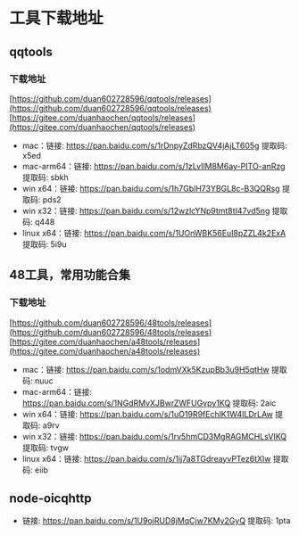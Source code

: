 # 工具下载地址

## qqtools

### 下载地址
[https://github.com/duan602728596/qqtools/releases](https://github.com/duan602728596/qqtools/releases)   
[https://gitee.com/duanhaochen/qqtools/releases](https://gitee.com/duanhaochen/qqtools/releases)
* mac：链接: https://pan.baidu.com/s/1rDnpyZdRbzQV4jAjLT605g 提取码: x5ed
* mac-arm64：链接: https://pan.baidu.com/s/1zLvIlM8M6ay-PITO-anRzg 提取码: sbkh
* win x64：链接: https://pan.baidu.com/s/1h7GblH73YBGL8c-B3QQRsg 提取码: pds2
* win x32：链接: https://pan.baidu.com/s/12wzlcYNp9tmt8tI47vd5ng 提取码: q448
* linux x64：链接: https://pan.baidu.com/s/1UOnWBK56EuI8pZZL4k2ExA 提取码: 5i9u

## 48工具，常用功能合集

### 下载地址
[https://github.com/duan602728596/48tools/releases](https://github.com/duan602728596/48tools/releases)   
[https://gitee.com/duanhaochen/a48tools/releases](https://gitee.com/duanhaochen/a48tools/releases)
* mac：链接: https://pan.baidu.com/s/1odmVXk5KzupBb3u9H5qtHw 提取码: nuuc
* mac-arm64：链接: https://pan.baidu.com/s/1NGdRMvXJBwrZWFUGvpy1KQ 提取码: 2aic
* win x64：链接: https://pan.baidu.com/s/1uO19R9fEchlK1W4ILDrLAw 提取码: a9rv
* win x32：链接: https://pan.baidu.com/s/1rv5hmCD3MgRAGMCHLsVIKQ 提取码: tvgw
* linux x64：链接: https://pan.baidu.com/s/1ij7a8TGdreayvPTez6tXIw 提取码: eiib

## node-oicqhttp

* 链接: https://pan.baidu.com/s/1U9ojRUD8jMqCjw7KMy2GyQ 提取码: 1pta
